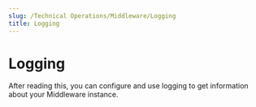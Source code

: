 ```yaml
---
slug: /Technical Operations/Middleware/Logging
title: Logging
---
```

# Logging

After reading this, you can configure and use logging to get information about your Middleware instance.
